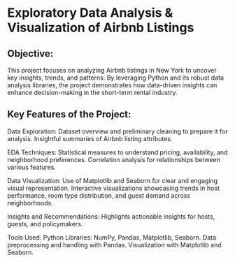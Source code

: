 # Exploratory Data Analysis & Visualization of Airbnb Listings

## Objective:
This project focuses on analyzing Airbnb listings in New York to uncover key insights, trends, and patterns. By leveraging Python and its robust data analysis libraries, the project demonstrates how data-driven insights can enhance decision-making in the short-term rental industry.

## Key Features of the Project:

Data Exploration:
Dataset overview and preliminary cleaning to prepare it for analysis.
Insightful summaries of Airbnb listing attributes.

EDA Techniques:
Statistical measures to understand pricing, availability, and neighborhood preferences.
Correlation analysis for relationships between various features.

Data Visualization:
Use of Matplotlib and Seaborn for clear and engaging visual representation.
Interactive visualizations showcasing trends in host performance, room type distribution, and guest demand across neighborhoods.

Insights and Recommendations:
Highlights actionable insights for hosts, guests, and policymakers.

Tools Used:
Python Libraries: NumPy, Pandas, Matplotlib, Seaborn.
Data preprocessing and handling with Pandas.
Visualization with Matplotlib and Seaborn.
